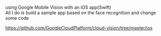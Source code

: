 using Google Mobile Vision with an iOS app(Swift)  
All I do is build a sample app based on the face recognition and change some code    

https://github.com/GoogleCloudPlatform/cloud-vision/tree/master/ios

